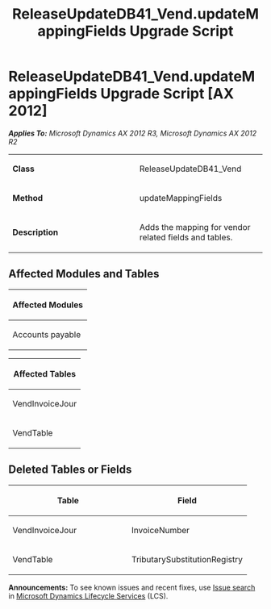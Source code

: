 ﻿---
title: ReleaseUpdateDB41_Vend.updateMappingFields Upgrade Script
TOCTitle: ReleaseUpdateDB41_Vend.updateMappingFields Upgrade Script
ms:assetid: 203a4c46-75de-c6c6-6c6c-0ce90ce11718
ms:mtpsurl: https://msdn.microsoft.com/en-us/library/JJ684883(v=AX.60)
ms:contentKeyID: 49707086
ms.date: 05/18/2015
mtps_version: v=AX.60
---

# ReleaseUpdateDB41\_Vend.updateMappingFields Upgrade Script [AX 2012]


_**Applies To:** Microsoft Dynamics AX 2012 R3, Microsoft Dynamics AX 2012 R2_

<table>
<colgroup>
<col style="width: 50%" />
<col style="width: 50%" />
</colgroup>
<tbody>
<tr class="odd">
<td><p><strong>Class</strong></p></td>
<td><p>ReleaseUpdateDB41_Vend</p></td>
</tr>
<tr class="even">
<td><p><strong>Method</strong></p></td>
<td><p>updateMappingFields</p></td>
</tr>
<tr class="odd">
<td><p><strong>Description</strong></p></td>
<td><p>Adds the mapping for vendor related fields and tables.</p></td>
</tr>
</tbody>
</table>


## Affected Modules and Tables

<table>
<colgroup>
<col style="width: 100%" />
</colgroup>
<thead>
<tr class="header">
<th><p>Affected Modules</p></th>
</tr>
</thead>
<tbody>
<tr class="odd">
<td><p>Accounts payable</p></td>
</tr>
</tbody>
</table>


<table>
<colgroup>
<col style="width: 100%" />
</colgroup>
<thead>
<tr class="header">
<th><p>Affected Tables</p></th>
</tr>
</thead>
<tbody>
<tr class="odd">
<td><p>VendInvoiceJour</p></td>
</tr>
<tr class="even">
<td><p>VendTable</p></td>
</tr>
</tbody>
</table>


## Deleted Tables or Fields

<table>
<colgroup>
<col style="width: 50%" />
<col style="width: 50%" />
</colgroup>
<thead>
<tr class="header">
<th><p>Table</p></th>
<th><p>Field</p></th>
</tr>
</thead>
<tbody>
<tr class="odd">
<td><p>VendInvoiceJour</p></td>
<td><p>InvoiceNumber</p></td>
</tr>
<tr class="even">
<td><p>VendTable</p></td>
<td><p>TributarySubstitutionRegistry</p></td>
</tr>
</tbody>
</table>

  
**Announcements:** To see known issues and recent fixes, use [Issue search](http://go.microsoft.com/fwlink/?linkid=389258) in [Microsoft Dynamics Lifecycle Services](http://go.microsoft.com/fwlink/?linkid=306505) (LCS).

